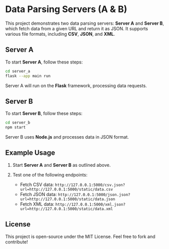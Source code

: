 
# Data Parsing Servers (A & B)

This project demonstrates two data parsing servers: **Server A** and **Server B**, which fetch data from a given URL and return it as JSON. It supports various file formats, including **CSV**, **JSON**, and **XML**.

## Server A

To start **Server A**, follow these steps:

```bash
cd server_a
flask --app main run
```

Server A will run on the **Flask** framework, processing data requests.

## Server B

To start **Server B**, follow these steps:

```bash
cd server_b
npm start
```

Server B uses **Node.js** and processes data in JSON format.

## Example Usage

1. Start **Server A** and **Server B** as outlined above.
2. Test one of the following endpoints:

    - Fetch CSV data: `http://127.0.0.1:5000/csv.json?url=http://127.0.0.1:5000/static/data.csv`
    - Fetch JSON data: `http://127.0.0.1:5000/json.json?url=http://127.0.0.1:5000/static/data.json`
    - Fetch XML data: `http://127.0.0.1:5000/xml.json?url=http://127.0.0.1:5000/static/data.xml`

## License

This project is open-source under the MIT License. Feel free to fork and contribute!

